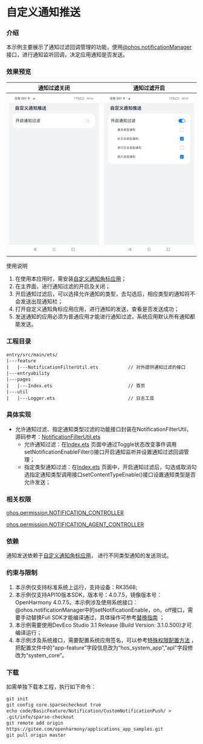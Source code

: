# 自定义通知推送

### 介绍

本示例主要展示了通知过滤回调管理的功能，使用[@ohos.notificationManager](https://gitee.com/openharmony/docs/blob/master/zh-cn/application-dev/reference/apis/js-apis-notificationManager.md)
接口，进行通知监听回调，决定应用通知是否发送。

### 效果预览

| 通知过滤关闭                               | 通知过滤开启                              |
|--------------------------------------|-------------------------------------|
| ![image](screenshots/filter_off.png) | ![image](screenshots/filter_on.png) |

使用说明

1. 在使用本应用时，需安装[自定义通知角标应用](../CustomNotificationBadge)；
2. 在主界面，进行通知过滤的开启及关闭；
3. 开启通知过滤后，可以选择允许通知的类型，去勾选后，相应类型的通知将不会发送出现通知栏；
4. 打开自定义通知角标应用应用，进行通知的发送，查看是否发送成功；
5. 发送通知的应用必须为普通应用才能进行通知过滤，系统应用默认所有通知都能发送。

### 工程目录

```
entry/src/main/ets/
|---feature
|   |---NotificationFilterUtil.ets           // 对外提供通知过滤的接口
|---entryability
|---pages
|   |---Index.ets                            // 首页
|---util
|   |---Logger.ets                           // 日志工具
```

### 具体实现

* 允许通知过滤、指定通知类型过滤的功能接口封装在NotificationFilterUtil，源码参考：[NotificationFilterUtil.ets](entry/src/main/ets/feature/NotificationFilterUtil.ets)
    * 允许通知过滤：在[Index.ets](entry/src/main/ets/pages/Index.ets)
      页面中通过Toggle状态改变事件调用setNotificationEnableFilter()接口开启通知监听并设置通知过滤回调管理；
    * 指定类型通知过滤：在[Index.ets](entry/src/main/ets/pages/Index.ets)
      页面中，开启通知过滤后，勾选或取消勾选指定通知类型调用接口setContentTypeEnable()接口设置通知类型是否允许发送；
  
### 相关权限
[ohos.permission.NOTIFICATION_CONTROLLER](https://gitee.com/openharmony/docs/blob/master/zh-cn/application-dev/security/permission-list.md)

[ohos.permission.NOTIFICATION_AGENT_CONTROLLER](https://gitee.com/openharmony/docs/blob/master/zh-cn/application-dev/security/permission-list.md)

### 依赖

通知发送依赖于[自定义通知角标应用](../CustomNotificationBadge)，
进行不同类型通知的发送测试。

### 约束与限制

1. 本示例仅支持标准系统上运行，支持设备：RK3568;
2. 本示例仅支持API10版本SDK，版本号：4.0.7.5，镜像版本号：OpenHarmony 4.0.7.5。本示例涉及使用系统接口：@ohos.notificationManager中的setNotificationEnable，on，off接口，需要手动替换Full SDK才能编译通过，具体操作可参考[替换指南](https://docs.openharmony.cn/pages/v3.2/zh-cn/application-dev/quick-start/full-sdk-switch-guide.md/) ；
3. 本示例需要使用DevEco Studio 3.1 Release (Build Version: 3.1.0.500)才可编译运行；
4. 本示例涉及系统接口，需要配置系统应用签名，可以参考[特殊权限配置方法](https://docs.openharmony.cn/pages/v3.2Beta/zh-cn/application-dev/security/hapsigntool-overview.md/) ，把配置文件中的“app-feature”字段信息改为“hos_system_app”,"apl"字段修改为“system_core”。

### 下载

如需单独下载本工程，执行如下命令：

```
git init
git config core.sparsecheckout true
echo code/BasicFeature/Notification/CustomNotificationPush/ > .git/info/sparse-checkout
git remote add origin https://gitee.com/openharmony/applications_app_samples.git
git pull origin master
```